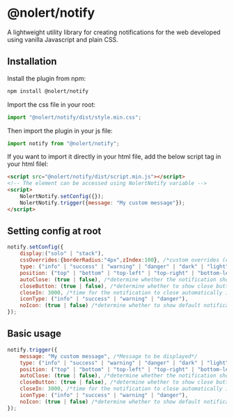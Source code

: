 # @nolert/notify

A lightweight utility library for creating notifications for the web developed using vanilla Javascript and plain CSS.

## Installation

Install the plugin from npm:

```sh
npm install @nolert/notify
```

Import the css file in your root:
```js
import "@nolert/notify/dist/style.min.css";
```

Then import the plugin in your js file:

```js
import notify from "@nolert/notify";
```

If you want to import it directly in your html file, add the below script tag in your html filel:

```html
<script src="@nolert/notify/dist/script.min.js"></script>
<!-- The element can be accessed using NolertNotify variable -->
<script>
    NolertNotify.setConfig({});
    NolertNotify.trigger({message: "My custom message"});
</script>
```
## Setting config at root
```js
notify.setConfig({
    display:("solo" | "stack"),
    cssOverrides:{borderRadius:"4px",zIndex:100}, /*custom overrides (only borderRadius & zIndex are supported as of now)*/
    type: ("info" | "success" | "warning" | "danger" | "dark" | "light"), 
    position: ("top" | "bottom" | "top-left" | "top-right" | "bottom-left" | "bottom-right"), 
    autoClose: (true | false), /*determine whether the notification should close automatically or not*/
    closeButton: (true | false), /*determine whether to show close button or not*/
    closeIn: 3000, /*time for the notification to close automatically in milliseconds*/
    iconType: ("info" | "success" | "warning" | "danger"),
    noIcon: (true | false) /*determine whether to show default notification icon or not*/
});
```

## Basic usage

```js
notify.trigger({
    message: "My custom message", /*Message to be displayed*/
    type: ("info" | "success" | "warning" | "danger" | "dark" | "light"), 
    position: ("top" | "bottom" | "top-left" | "top-right" | "bottom-left" | "bottom-right"), 
    autoClose: (true | false), /*determine whether the notification should close automatically or not*/
    closeButton: (true | false), /*determine whether to show close button or not*/
    closeIn: 3000, /*time for the notification to close automatically in milliseconds*/
    iconType: ("info" | "success" | "warning" | "danger"),
    noIcon: (true | false) /*determine whether to show default notification icon or not*/
});
```
